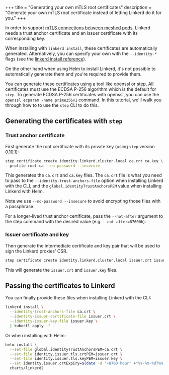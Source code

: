 +++
title = "Generating your own mTLS root certificates"
description = "Generate your own mTLS root certificate instead of letting Linkerd do it for you."
+++

In order to support [mTLS connections between meshed
pods](/2/features/automatic-mtls/), Linkerd needs a trust anchor certificate and
an issuer certificate with its corresponding key.

When installing with `linkerd install`, these certificates are automatically
generated. Alternatively, you can specify your own with the `--identity-*` flags
(see the [linkerd install reference](/2/reference/cli/install/)).

On the other hand when using Helm to install Linkerd, it's not possible to
automatically generate them and you're required to provide them.

You can generate these certificates using a tool like openssl or
[step](https://smallstep.com/cli/). All certificates must use the ECDSA P-256
algorithm which is the default for `step`. To generate ECDSA P-256 certificates
with openssl, you can use the `openssl ecparam -name prime256v1` command. In
this tutorial, we'll walk you through how to to use the `step` CLI to do this.

## Generating the certificates with `step`

### Trust anchor certificate

First generate the root certificate with its private key (using `step` version
0.10.1):

```bash
step certificate create identity.linkerd.cluster.local ca.crt ca.key \
--profile root-ca --no-password --insecure
```

This generates the `ca.crt` and `ca.key` files. The `ca.crt` file is what you
need to pass to the `--identity-trust-anchors-file` option when installing
Linkerd with the CLI, and the `global.identityTrustAnchorsPEM` value when installing
Linkerd with Helm.

Note we use `--no-password --insecure` to avoid encrypting those files with a
passphrase.

For a longer-lived trust anchor certificate, pass the `--not-after` argument
to the step command with the desired value (e.g. `--not-after=87600h`).

### Issuer certificate and key

Then generate the intermediate certificate and key pair that will be used to
sign the Linkerd proxies' CSR.

```bash
step certificate create identity.linkerd.cluster.local issuer.crt issuer.key --ca ca.crt --ca-key ca.key --profile intermediate-ca --not-after 8760h --no-password --insecure
```

This will generate the `issuer.crt` and `issuer.key` files.

## Passing the certificates to Linkerd

You can finally provide these files when installing Linkerd with the CLI:

```bash
linkerd install \
  --identity-trust-anchors-file ca.crt \
  --identity-issuer-certificate-file issuer.crt \
  --identity-issuer-key-file issuer.key \
  | kubectl apply -f -
```

Or when installing with Helm:

```bash
helm install \
  --set-file global.identityTrustAnchorsPEM=ca.crt \
  --set-file identity.issuer.tls.crtPEM=issuer.crt \
  --set-file identity.issuer.tls.keyPEM=issuer.key \
  --set identity.issuer.crtExpiry=$(date -d '+8760 hour' +"%Y-%m-%dT%H:%M:%SZ") \
  charts/linkerd2
```
